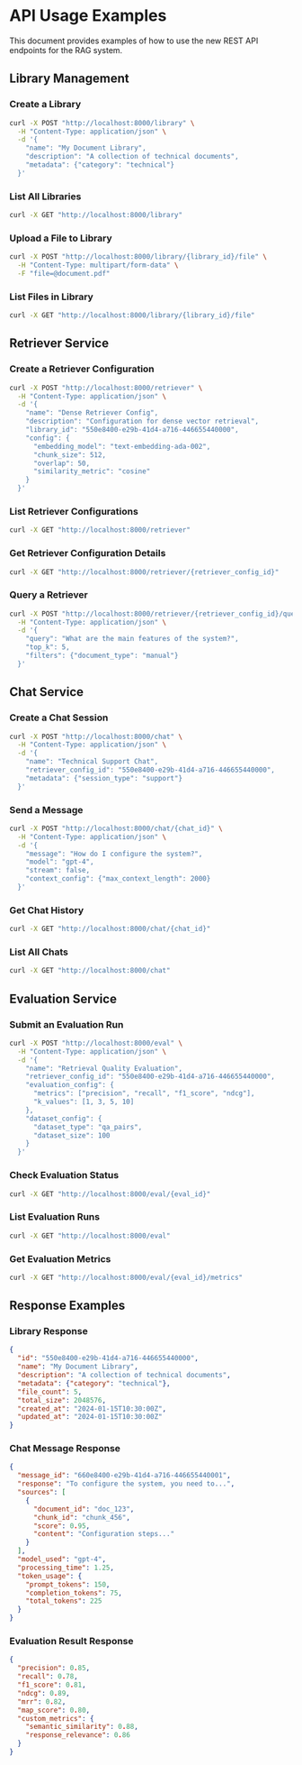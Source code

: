 # API Usage Examples

This document provides examples of how to use the new REST API endpoints for the RAG system.

## Library Management

### Create a Library
```bash
curl -X POST "http://localhost:8000/library" \
  -H "Content-Type: application/json" \
  -d '{
    "name": "My Document Library",
    "description": "A collection of technical documents",
    "metadata": {"category": "technical"}
  }'
```

### List All Libraries
```bash
curl -X GET "http://localhost:8000/library"
```

### Upload a File to Library
```bash
curl -X POST "http://localhost:8000/library/{library_id}/file" \
  -H "Content-Type: multipart/form-data" \
  -F "file=@document.pdf"
```

### List Files in Library
```bash
curl -X GET "http://localhost:8000/library/{library_id}/file"
```

## Retriever Service

### Create a Retriever Configuration
```bash
curl -X POST "http://localhost:8000/retriever" \
  -H "Content-Type: application/json" \
  -d '{
    "name": "Dense Retriever Config",
    "description": "Configuration for dense vector retrieval",
    "library_id": "550e8400-e29b-41d4-a716-446655440000",
    "config": {
      "embedding_model": "text-embedding-ada-002",
      "chunk_size": 512,
      "overlap": 50,
      "similarity_metric": "cosine"
    }
  }'
```

### List Retriever Configurations
```bash
curl -X GET "http://localhost:8000/retriever"
```

### Get Retriever Configuration Details
```bash
curl -X GET "http://localhost:8000/retriever/{retriever_config_id}"
```

### Query a Retriever
```bash
curl -X POST "http://localhost:8000/retriever/{retriever_config_id}/query" \
  -H "Content-Type: application/json" \
  -d '{
    "query": "What are the main features of the system?",
    "top_k": 5,
    "filters": {"document_type": "manual"}
  }'
```

## Chat Service

### Create a Chat Session
```bash
curl -X POST "http://localhost:8000/chat" \
  -H "Content-Type: application/json" \
  -d '{
    "name": "Technical Support Chat",
    "retriever_config_id": "550e8400-e29b-41d4-a716-446655440000",
    "metadata": {"session_type": "support"}
  }'
```

### Send a Message
```bash
curl -X POST "http://localhost:8000/chat/{chat_id}" \
  -H "Content-Type: application/json" \
  -d '{
    "message": "How do I configure the system?",
    "model": "gpt-4",
    "stream": false,
    "context_config": {"max_context_length": 2000}
  }'
```

### Get Chat History
```bash
curl -X GET "http://localhost:8000/chat/{chat_id}"
```

### List All Chats
```bash
curl -X GET "http://localhost:8000/chat"
```

## Evaluation Service

### Submit an Evaluation Run
```bash
curl -X POST "http://localhost:8000/eval" \
  -H "Content-Type: application/json" \
  -d '{
    "name": "Retrieval Quality Evaluation",
    "retriever_config_id": "550e8400-e29b-41d4-a716-446655440000",
    "evaluation_config": {
      "metrics": ["precision", "recall", "f1_score", "ndcg"],
      "k_values": [1, 3, 5, 10]
    },
    "dataset_config": {
      "dataset_type": "qa_pairs",
      "dataset_size": 100
    }
  }'
```

### Check Evaluation Status
```bash
curl -X GET "http://localhost:8000/eval/{eval_id}"
```

### List Evaluation Runs
```bash
curl -X GET "http://localhost:8000/eval"
```

### Get Evaluation Metrics
```bash
curl -X GET "http://localhost:8000/eval/{eval_id}/metrics"
```

## Response Examples

### Library Response
```json
{
  "id": "550e8400-e29b-41d4-a716-446655440000",
  "name": "My Document Library",
  "description": "A collection of technical documents",
  "metadata": {"category": "technical"},
  "file_count": 5,
  "total_size": 2048576,
  "created_at": "2024-01-15T10:30:00Z",
  "updated_at": "2024-01-15T10:30:00Z"
}
```

### Chat Message Response
```json
{
  "message_id": "660e8400-e29b-41d4-a716-446655440001",
  "response": "To configure the system, you need to...",
  "sources": [
    {
      "document_id": "doc_123",
      "chunk_id": "chunk_456",
      "score": 0.95,
      "content": "Configuration steps..."
    }
  ],
  "model_used": "gpt-4",
  "processing_time": 1.25,
  "token_usage": {
    "prompt_tokens": 150,
    "completion_tokens": 75,
    "total_tokens": 225
  }
}
```

### Evaluation Result Response
```json
{
  "precision": 0.85,
  "recall": 0.78,
  "f1_score": 0.81,
  "ndcg": 0.89,
  "mrr": 0.82,
  "map_score": 0.80,
  "custom_metrics": {
    "semantic_similarity": 0.88,
    "response_relevance": 0.86
  }
}
``` 